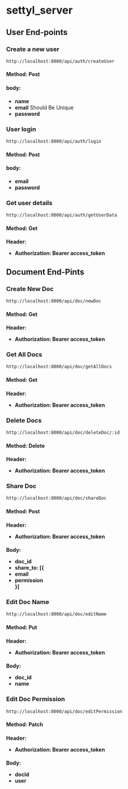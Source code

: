 # settyl_server

## User End-points

### Create a new user
    http://localhost:8000/api/auth/createUser

#### Method: Post
#### body: 
<ul>
<li><b>name</b></li>
<li><b>email</b> Should Be Unique</li>
<li><b>password</b></li>
</ul>

### User login
    http://localhost:8000/api/auth/login

#### Method: Post
#### body: 
<ul>
<li><b>email</b></li>
<li><b>password</b></li>
</ul>

### Get user details
    http://localhost:8000/api/auth/getUserData

#### Method: Get
#### Header: <ul><li><b>Authorization:</b> Bearer access_token</li></ul>


## Document End-Pints

### Create New Doc
    http://localhost:8000/api/doc/newDoc

#### Method: Get
#### Header: <ul><li><b>Authorization:</b> Bearer access_token</li></ul>

### Get All Docs
    http://localhost:8000/api/doc/getAllDocs

#### Method: Get
#### Header: <ul><li><b>Authorization:</b> Bearer access_token</li></ul>

### Delete Docs
    http://localhost:8000/api/doc/deleteDoc/:id

#### Method: Delete
#### Header: <ul><li><b>Authorization:</b> Bearer access_token</li></ul>

### Share Doc
    http://localhost:8000/api/doc/shareDoc

#### Method: Post
#### Header: <ul><li><b>Authorization:</b> Bearer access_token</li></ul>
#### Body: <ul> <li>doc_id</li> <li>share_to: [{<li>email</li> <li>permission</li>}]</li></ul>

### Edit Doc Name
    http://localhost:8000/api/doc/editName

#### Method: Put
#### Header: <ul><li><b>Authorization:</b> Bearer access_token</li></ul>
#### Body: <ul> <li>doc_id</li> <li>name</li></ul>

### Edit Doc Permission
    http://localhost:8000/api/doc/editPermission

#### Method: Patch
#### Header: <ul><li><b>Authorization:</b> Bearer access_token</li></ul>
#### Body: <ul> <li>docId</li> <li>user</li></ul>